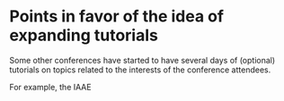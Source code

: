 # Points in favor of the idea of expanding tutorials

Some other conferences have started to have several days of (optional) 
tutorials on topics related to the interests of the conference attendees.

For example, the IAAE 

